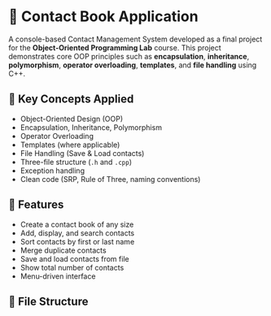 # 📒 Contact Book Application

A console-based Contact Management System developed as a final project for the **Object-Oriented Programming Lab** course. This project demonstrates core OOP principles such as **encapsulation**, **inheritance**, **polymorphism**, **operator overloading**, **templates**, and **file handling** using C++.

## 🧠 Key Concepts Applied

- Object-Oriented Design (OOP)
- Encapsulation, Inheritance, Polymorphism
- Operator Overloading
- Templates (where applicable)
- File Handling (Save & Load contacts)
- Three-file structure (`.h` and `.cpp`)
- Exception handling
- Clean code (SRP, Rule of Three, naming conventions)

## 🚀 Features

- Create a contact book of any size
- Add, display, and search contacts
- Sort contacts by first or last name
- Merge duplicate contacts
- Save and load contacts from file
- Show total number of contacts
- Menu-driven interface

## 📂 File Structure

